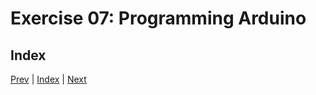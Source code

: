 
# Exercise 07: Programming Arduino

## Index

[Prev](../06-Arduino_IDE/06-Arduino_IDE.md) |  [Index](../course_index.md) |  [Next](../08-Arduino_Cores_install_Nano_33_BLE/08-Arduino_Cores_install_Nano_33_BLE.md)

